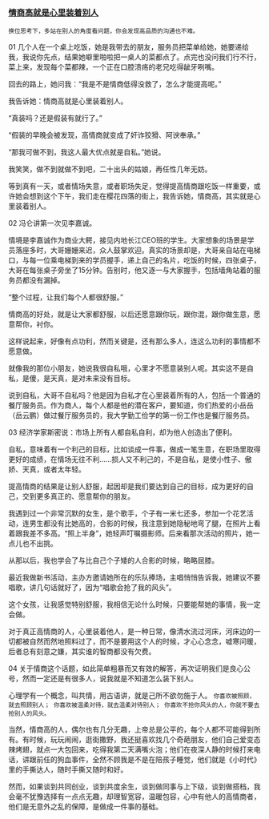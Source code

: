 ### [情商高就是心里装着别人](http://mp.weixin.qq.com/s/NLDm8AZwoBAMcxdWvDprqw)

`换位思考下，多站在别人的角度看问题，你会发现高品质的沟通也不难。`

01
几个人在一个桌上吃饭，她是我带去的朋友，服务员把菜单给她，她要递给我，我说你先点，结果她噼里啪啦把一桌人的菜都点了。点完也没问我们行不行，菜上来，发现每个菜都辣，一个正在口腔溃疡的老兄吃得龇牙咧嘴。

回去的路上，她问我：“我是不是情商低得没救了，怎么才能提高呢。”

我告诉她：情商高就是心里装着别人。

“真装吗？还是假装有就行了。”

“假装的早晚会被发现，高情商就变成了奸诈狡猾、阿谀奉承。”

“那我可做不到，我这人最大优点就是自私。”她说。

我笑笑，做不到就做不到吧，二十出头的姑娘，再任性几年无妨。

等到真有一天，或者情场失意，或者职场失足，觉得提高情商跟吃饭一样重要，或许她会想到这个下午，我们走在樱花四落的街上，我告诉她，情商高，其实就是心里装着别人。

02
冯仑讲第一次见李嘉诚。

情境是李嘉诚作为商业大鳄，接见内地长江CEO班的学生。大家想象的场景是学员落座多时，大哥姗姗来迟，众人鼓掌欢迎。真实的场景却是，大哥亲自站在电梯口，与每一位乘电梯到来的学员握手，递上自己的名片，吃饭的时候，四张桌子，大哥在每张桌子旁坐了15分钟。告别时，他又逐一与大家握手，包括墙角站着的服务员都没有漏掉。

“整个过程，让我们每个人都很舒服。”

情商高的好处，就是让大家都舒服，以后还愿意跟你玩，跟你混，跟你做生意，愿意帮你，衬你。

这样说起来，好像有点功利，然而关键是，还有那么多人，连这么功利的事情都不愿意做。

就像我的那位小朋友，她说我很自私哦，心里才不愿意装别人呢。其实这不是自私，是傻，是天真，是对未来没有目标。

说到自私，大哥不自私吗？他是因为自私才在心里装着所有的人，包括一个普通的餐厅服务员。作为商人，每个人都是他的潜在客户，要知道，你们热爱的小岳岳（岳云鹏）做过餐厅服务员的，我大学勤工俭学的第一份工作也是餐厅服务员。

03
经济学家斯密说：市场上所有人都自私自利，却为他人创造出了便利。

自私，意味着有一个利己的目标，比如谈成一件事，做成一笔生意，在职场里取得更好的成绩，在情场无往不利……损人又不利己的，不是自私，是使小性子、傲娇、天真，或者太年轻。

提高情商的结果是让别人舒服，起因却是我们要达到自己的目标，成为更好的自己，交到更多真正的、愿意帮你的朋友。

我遇到过一个非常沉默的女生，是个歌手，个子有一米七还多，参加一个花艺活动，连男生都没有比她高的，合影的时候，我注意到她隐秘地弯了腿，在照片上看着跟我差不多高。“照上半身”，她轻声叮嘱摄影师。后来看那次活动的照片，她一点儿也不出挑。

从那以后，我也学会了与比自己个子矮的人合影的时候，略略屈膝。

最近我做新书活动，主办方邀请她所在的乐队捧场，主唱悄悄告诉我，她建议不要唱歌，讲几句话就好了，因为“唱歌会抢了我的风头”。

这个女孩，让我感觉特别舒服，我相信无论什么时候，只要能帮她的事情，我一定会做。

对于真正高情商的人，心里装着他人，是一种日常，像清水流过河床，河床边的一切都被自然而然地照料过了，而不是要用这个人的时候，才心心念念，嘘寒问暖，后者总有刻意之嫌，其实谁的智商都没有欠费。

04
关于情商这个话题，如此简单粗暴而又有效的解答，再次证明我们是良心公号，然而一定还是有很多人，说我就是不知道怎么装下别人。

心理学有一个概念，叫共情，用古语讲，就是己所不欲勿施于人。
`你喜欢被照顾，就去照顾别人；
你喜欢被温柔对待，就去温柔对待别人；
你喜欢不抢你风头的人，你就不要去抢别人的风头。`

当然，情商高的人，偶尔也有几分无趣，上帝总是公平的，每个人都不可能得到所有。有时候，玩玩闹闹，逛街撒野，我还挺喜欢找几个奇葩朋友，他们自己爱变态辣烤翅，就点一大包回来，吃得我第二天满嘴火泡；他们在夜深人静的时候打来电话，讲跟前任的狗血事件，全然不顾我是不是在陪孩子睡觉，他们就是《小时代》里的手撕达人，随时手撕又随时和好。

然而，如果谈到共同创业，谈到共度余生，谈到做同事与上下级，谈到做搭档，我会毫不犹豫选择有一点点无趣，却理智宽容，温暖包容，心中有他人的高情商者，他们是无意外之乱的保障，是做成一件事的基础。
